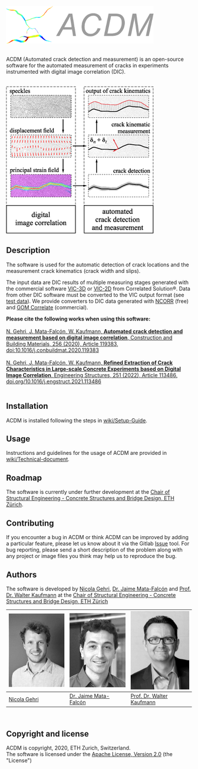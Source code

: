 <img src="assets/images/acdm_logo.png"  width="400"><br><br>

ACDM (Automated crack detection and measurement) is an open-source software for the automated measurement of cracks in experiments instrumented with digital image correlation (DIC).<br><br>

<img src="assets/images/ACDM_GraphicalAbstract.png"  width="400">

## Description

The software is used for the automatic detection of crack locations and the measurement crack kinematics (crack width and slips).

The input data are DIC results of multiple measuring stages generated with the commercial software [VIC-3D](https://www.correlatedsolutions.com/vic-3d/) or [VIC-2D](https://www.correlatedsolutions.com/vic-2d/) from Correlated Solution®. Data from other DIC software must be converted to the VIC output format (see [test data](https://gitlab.ethz.ch/ibk-kfm-public/acdm/-/tree/master/test/)). We provide converters to DIC data generated with [NCORR](https://gitlab.ethz.ch/ibk-kfm-public/ncorr-to-vic-2d-converter) (free) and [GOM Correlate](https://gitlab.ethz.ch/ibk-kfm-public/gom-to-vic-3d-converter) (commercial).

**Please cite the following works when using this software:**<br><br>
[N. Gehri, J. Mata-Falcón, W. Kaufmann, **Automated crack detection and measurement based on digital image correlation**, Construction and Building Materials, 256 (2020), Article 119383, doi:10.1016/j.conbuildmat.2020.119383](https://doi.org/10.1016/j.conbuildmat.2020.119383)<br><br>
[N. Gehri, J. Mata-Falcón, W. Kaufmann, **Refined Extraction of Crack Characteristics in Large-scale Concrete Experiments based on Digital Image Correlation**, Engineering Structures, 251 (2022), Article 113486, doi.org/10.1016/j.engstruct.2021.113486](https://doi.org/10.1016/j.engstruct.2021.113486)
<br><br>

## Installation
ACDM is installed following the steps in [wiki/Setup-Guide](https://gitlab.ethz.ch/ibk-kfm-public/acdm/-/wikis/Setup-Guide).

## Usage
Instructions and guidelines for the usage of ACDM are provided in [wiki/Technical-document](https://gitlab.ethz.ch/ibk-kfm-public/acdm/-/wikis/Technical-Documentation).

## Roadmap
The software is currently under further development at the [Chair of Structural Engineering - Concrete Structures and Bridge Design, ETH Zürich](https://kaufmann.ibk.ethz.ch/).

## Contributing
If you encounter a bug in ACDM or think ACDM can be improved by adding a particular feature, please let us know about it via the Gitlab [Issue](https://gitlab.ethz.ch/ibk-kfm-public/acdm/-/issues) tool. For bug reporting, please send a short description of the problem along with any project or image files you think may help us to reproduce the bug.

## Authors
The software is developed by [Nicola Gehri](https://kaufmann.ibk.ethz.ch/people/staff/nicola-gehri.html), [Dr. Jaime Mata-Falcón](https://kaufmann.ibk.ethz.ch/people/staff/dr-jaime-mata-falcon.html) and [Prof. Dr. Walter Kaufmann](https://kaufmann.ibk.ethz.ch/people/professor.html) at the [Chair of Structural Engineering - Concrete Structures and Bridge Design, ETH Zürich](https://kaufmann.ibk.ethz.ch/)

| <img src="assets/images/ng.png" width="200px">  | <img src="assets/images/jmf.png" width="200px"> | <img src="assets/images/kfm.png" width="200px"> |
|----------|----------|----------|
| [Nicola Gehri](https://kaufmann.ibk.ethz.ch/people/staff/nicola-gehri.html) | [Dr. Jaime Mata-Falcón](https://kaufmann.ibk.ethz.ch/people/staff/dr-jaime-mata-falcon.html) | [Prof. Dr. Walter Kaufmann](https://kaufmann.ibk.ethz.ch/people/professor.html) |

<br>


## Copyright and license
ACDM is copyright, 2020, ETH Zurich, Switzerland.<br>
The software is licensed under the [Apache License, Version 2.0](http://www.apache.org/licenses/LICENSE-2.0) (the "License")
